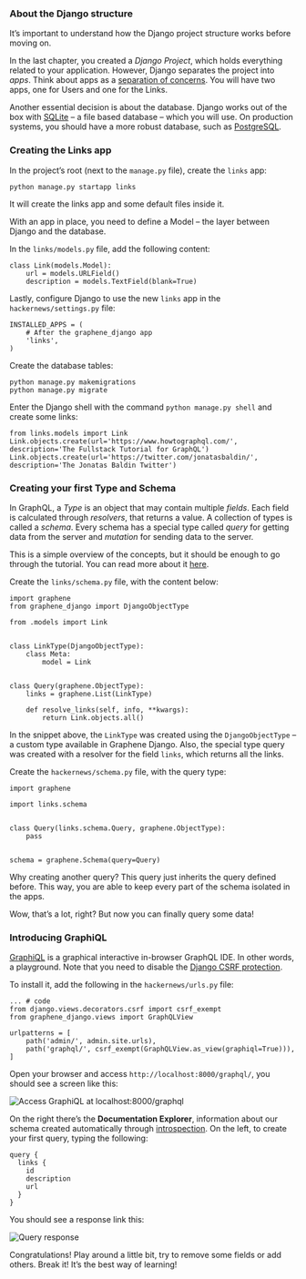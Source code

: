 ### About the Django structure

It’s important to understand how the Django project structure works before moving on.

In the last chapter, you created a _Django Project_, which holds everything related to your application. However, Django separates the project into _apps_. Think about apps as a [separation of concerns](https://en.wikipedia.org/wiki/Separation_of_concerns). You will have two apps, one for Users and one for the Links.

Another essential decision is about the database. Django works out of the box with [SQLite](https://www.sqlite.org/) – a file based database – which you will use. On production systems, you should have a more robust database, such as [PostgreSQL](https://www.postgresql.org/).

### Creating the Links app

In the project’s root (next to the `manage.py` file), create the `links` app:

    python manage.py startapp links

It will create the links app and some default files inside it.

With an app in place, you need to define a Model – the layer between Django and the database.

In the `links/models.py` file, add the following content:

    class Link(models.Model):
        url = models.URLField()
        description = models.TextField(blank=True)

Lastly, configure Django to use the new `links` app in the `hackernews/settings.py` file:

    INSTALLED_APPS = (
        # After the graphene_django app
        'links',
    )

Create the database tables:

    python manage.py makemigrations
    python manage.py migrate

Enter the Django shell with the command `python manage.py shell` and create some links:

    from links.models import Link
    Link.objects.create(url='https://www.howtographql.com/', description='The Fullstack Tutorial for GraphQL')
    Link.objects.create(url='https://twitter.com/jonatasbaldin/', description='The Jonatas Baldin Twitter')

### Creating your first Type and Schema

In GraphQL, a _Type_ is an object that may contain multiple _fields_. Each field is calculated through _resolvers_, that returns a value. A collection of types is called a _schema_. Every schema has a special type called _query_ for getting data from the server and _mutation_ for sending data to the server.

This is a simple overview of the concepts, but it should be enough to go through the tutorial. You can read more about it [here](http://graphql.org/learn/schema/).

Create the `links/schema.py` file, with the content below:

    import graphene
    from graphene_django import DjangoObjectType

    from .models import Link


    class LinkType(DjangoObjectType):
        class Meta:
            model = Link


    class Query(graphene.ObjectType):
        links = graphene.List(LinkType)

        def resolve_links(self, info, **kwargs):
            return Link.objects.all()

In the snippet above, the `LinkType` was created using the `DjangoObjectType` – a custom type available in Graphene Django. Also, the special type query was created with a resolver for the field `links`, which returns all the links.

Create the `hackernews/schema.py` file, with the query type:

    import graphene

    import links.schema


    class Query(links.schema.Query, graphene.ObjectType):
        pass


    schema = graphene.Schema(query=Query)

Why creating another query? This query just inherits the query defined before. This way, you are able to keep every part of the schema isolated in the apps.

Wow, that’s a lot, right? But now you can finally query some data!

### Introducing GraphiQL

[GraphiQL](https://github.com/graphql/graphiql) is a graphical interactive in-browser GraphQL IDE. In other words, a playground. Note that you need to disable the [Django CSRF protection](https://docs.djangoproject.com/en/2.0/ref/csrf/).

To install it, add the following in the `hackernews/urls.py` file:

    ... # code
    from django.views.decorators.csrf import csrf_exempt
    from graphene_django.views import GraphQLView

    urlpatterns = [
        path('admin/', admin.site.urls),
        path('graphql/', csrf_exempt(GraphQLView.as_view(graphiql=True))),
    ]

Open your browser and access `http://localhost:8000/graphql/`, you should see a screen like this:

![Access GraphiQL at localhost:8000/graphql](http://i.imgur.com/b8Zrtvh.png)

On the right there’s the **Documentation Explorer**, information about our schema created automatically through [introspection](http://graphql.org/learn/introspection/). On the left, to create your first query, typing the following:

    query {
      links {
        id
        description
        url
      }
    }

You should see a response link this:

![Query response](http://i.imgur.com/bND8TCT.png)

Congratulations! Play around a little bit, try to remove some fields or add others. Break it! It’s the best way of learning!
